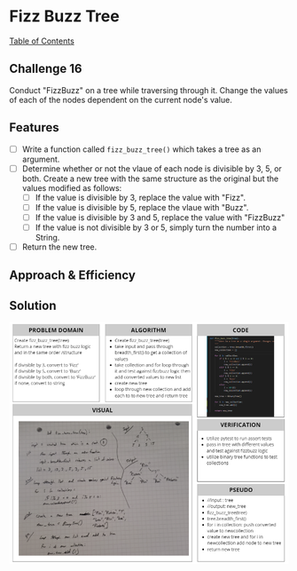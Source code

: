# Fizz Buzz Tree
[Table of Contents](../../../README.md)
## Challenge 16
Conduct "FizzBuzz" on a tree while traversing through it. Change the values of each of the nodes dependent on the current node's value.

## Features
- [ ] Write a function called `fizz_buzz_tree()` which takes a tree as an argument.
- [ ] Determine whether or not the vlaue of each node is divisible by 3, 5, or both. Create a new tree with the same structure as the original but the values modified as follows:
    - [ ] If the value is divisible by 3, replace the value with "Fizz".
    - [ ] If the value is divisible by 5, replace the vlaue with "Buzz".
    - [ ] If the value is divisible by 3 and 5, replace the value with "FizzBuzz"
    - [ ] If the value is not divisible by 3 or 5, simply turn the number into a String.
- [ ] Return the new tree.

## Approach & Efficiency


## Solution
![White Board Image](../../../assets/fizz_buzz_tree.png)
